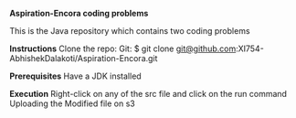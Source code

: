 **Aspiration-Encora coding problems**

This is the Java repository which contains two coding problems

**Instructions**
Clone the repo:
Git:
$ git clone git@github.com:XI754-AbhishekDalakoti/Aspiration-Encora.git

**Prerequisites**
Have a JDK installed

**Execution**
Right-click on any of the src file and click on the run command
Uploading the Modified file on s3
